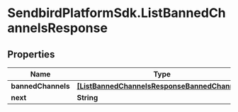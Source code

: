 # SendbirdPlatformSdk.ListBannedChannelsResponse

## Properties

Name | Type | Description | Notes
------------ | ------------- | ------------- | -------------
**bannedChannels** | [**[ListBannedChannelsResponseBannedChannels]**](ListBannedChannelsResponseBannedChannels.md) |  | [optional] 
**next** | **String** |  | [optional] 


